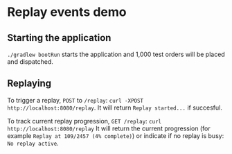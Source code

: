 # Replay events demo

## Starting the application

`./gradlew bootRun` starts the application and 1,000 test orders will be placed and dispatched.

## Replaying

To trigger a replay, `POST` to `/replay`: `curl -XPOST http://localhost:8080/replay`. It will return `Replay started...` if succesful.

To track current replay progression, `GET /replay`: `curl http://localhost:8080/replay` It will return the current progression (for example `Replay at 109/2457 (4% complete)`) or indicate if no replay is busy: `No replay active`.
